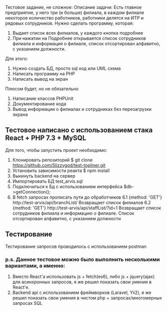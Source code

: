Тестовое задание, не сложное:
Описание задачи:
Есть главное предприятие, у него три (и больше) филиала, в каждом филиале некоторое количество работников, работники делятся на ИТР и рядовых сотрудников.
Нужно сделать программу, которая:
1. Выдает список всех филиалов, у каждого кнопка подробнее
2. При нажатии на Подробнее открывается список сотрудников филиала и информация о филиале, список отсортирован алфавитно, с указанием должности.
 
Для этого:
1. Нужно создать БД, просто sql код или UML схема
2. Написать программу на PHP
3. Написать вывод на экран
 
Плюсом будет, но не обязательно
1. Написание классов PHPUnit
2. Документирование кода
3. Вывод информации о филиалах и сотрудниках без перезагрузки экрана

## Тестовое написано с использованием стака React + PHP 7.3 + MySQL
Для того, чтобы запустить проект необходимо:
1. Клонировать репозиторий $ git clone https://github.com/Slizzygod/test-topliner.git
2. Установить зависимости реакта $ npm install
3. Выкинуть backend на сервер
4. Импортировать БД test_arvis.sql
5. Подключиться к Бд с использованием интерфейса $db->getConnection();
6. В fetch запросах прописать пути до обработчиков
  6.1 {method: 'GET'} http://test-arvis/api/branchList/              Возвращает список филиалов
  6.2 {method: 'GET'} http://test-arvis/api/staffList/?id=1          Возвращает список сотрудников филиала и информацию о филиале. Список отсортирован алфавитно, с указанием     должности
  
## Тестирование
Тестирование запросов проводилось с использованием postman

### p.s. Данное тестовое можно было выполнить несколькими вариантами, а именно:
1. Вместо React'a использовать js + fetch(es6), либо js + jquery(ajax) для асинхронных запросов, я же решил показать свои умения в React'e.
2. Backend api с использованием фреймворков (Laravel, Yii2), я же решил показать свои умения в чистом php + запросах/многомерных запросах SQL
